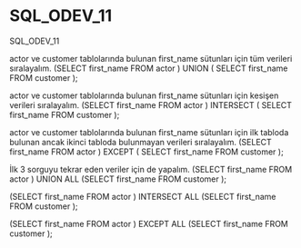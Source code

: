 # SQL_ODEV_11
SQL_ODEV_11

actor ve customer tablolarında bulunan first_name sütunları için tüm verileri sıralayalım.
(SELECT first_name FROM actor
)
UNION
(
SELECT first_name FROM customer
);

actor ve customer tablolarında bulunan first_name sütunları için kesişen verileri sıralayalım.
(SELECT first_name FROM actor
)
INTERSECT
(
SELECT first_name FROM customer
);

actor ve customer tablolarında bulunan first_name sütunları için ilk tabloda bulunan ancak ikinci tabloda bulunmayan verileri sıralayalım.
(SELECT first_name FROM actor
)
EXCEPT
(
SELECT first_name FROM customer
);

İlk 3 sorguyu tekrar eden veriler için de yapalım.
(SELECT first_name
FROM actor
)
UNION ALL
(SELECT first_name
FROM customer
);
 
(SELECT first_name
FROM actor
)
INTERSECT ALL
(SELECT first_name
 FROM customer
 );
 
(SELECT first_name
FROM actor
)
EXCEPT ALL
(SELECT first_name
 FROM customer
 );
